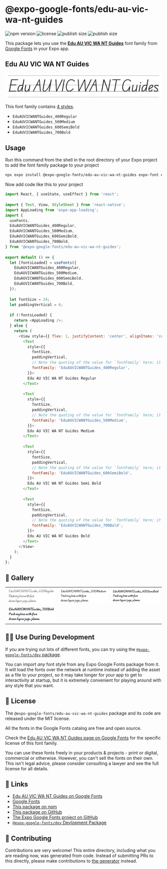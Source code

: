 # @expo-google-fonts/edu-au-vic-wa-nt-guides

![npm version](https://flat.badgen.net/npm/v/@expo-google-fonts/edu-au-vic-wa-nt-guides)
![license](https://flat.badgen.net/github/license/expo/google-fonts)
![publish size](https://flat.badgen.net/packagephobia/install/@expo-google-fonts/edu-au-vic-wa-nt-guides)
![publish size](https://flat.badgen.net/packagephobia/publish/@expo-google-fonts/edu-au-vic-wa-nt-guides)

This package lets you use the [**Edu AU VIC WA NT Guides**](https://fonts.google.com/specimen/Edu+AU+VIC+WA+NT+Guides) font family from [Google Fonts](https://fonts.google.com/) in your Expo app.

## Edu AU VIC WA NT Guides

![Edu AU VIC WA NT Guides](./font-family.png)

This font family contains [4 styles](#-gallery).

- `EduAUVICWANTGuides_400Regular`
- `EduAUVICWANTGuides_500Medium`
- `EduAUVICWANTGuides_600SemiBold`
- `EduAUVICWANTGuides_700Bold`

## Usage

Run this command from the shell in the root directory of your Expo project to add the font family package to your project
```sh
npx expo install @expo-google-fonts/edu-au-vic-wa-nt-guides expo-font expo-app-loading
```

Now add code like this to your project
```js
import React, { useState, useEffect } from 'react';

import { Text, View, StyleSheet } from 'react-native';
import AppLoading from 'expo-app-loading';
import {
  useFonts,
  EduAUVICWANTGuides_400Regular,
  EduAUVICWANTGuides_500Medium,
  EduAUVICWANTGuides_600SemiBold,
  EduAUVICWANTGuides_700Bold,
} from '@expo-google-fonts/edu-au-vic-wa-nt-guides';

export default () => {
  let [fontsLoaded] = useFonts({
    EduAUVICWANTGuides_400Regular,
    EduAUVICWANTGuides_500Medium,
    EduAUVICWANTGuides_600SemiBold,
    EduAUVICWANTGuides_700Bold,
  });

  let fontSize = 24;
  let paddingVertical = 6;

  if (!fontsLoaded) {
    return <AppLoading />;
  } else {
    return (
      <View style={{ flex: 1, justifyContent: 'center', alignItems: 'center' }}>
        <Text
          style={{
            fontSize,
            paddingVertical,
            // Note the quoting of the value for `fontFamily` here; it expects a string!
            fontFamily: 'EduAUVICWANTGuides_400Regular',
          }}>
          Edu AU VIC WA NT Guides Regular
        </Text>

        <Text
          style={{
            fontSize,
            paddingVertical,
            // Note the quoting of the value for `fontFamily` here; it expects a string!
            fontFamily: 'EduAUVICWANTGuides_500Medium',
          }}>
          Edu AU VIC WA NT Guides Medium
        </Text>

        <Text
          style={{
            fontSize,
            paddingVertical,
            // Note the quoting of the value for `fontFamily` here; it expects a string!
            fontFamily: 'EduAUVICWANTGuides_600SemiBold',
          }}>
          Edu AU VIC WA NT Guides Semi Bold
        </Text>

        <Text
          style={{
            fontSize,
            paddingVertical,
            // Note the quoting of the value for `fontFamily` here; it expects a string!
            fontFamily: 'EduAUVICWANTGuides_700Bold',
          }}>
          Edu AU VIC WA NT Guides Bold
        </Text>
      </View>
    );
  }
};

```

## 🔡 Gallery


||||
|-|-|-|
|![EduAUVICWANTGuides_400Regular](./EduAUVICWANTGuides_400Regular.ttf.png)|![EduAUVICWANTGuides_500Medium](./EduAUVICWANTGuides_500Medium.ttf.png)|![EduAUVICWANTGuides_600SemiBold](./EduAUVICWANTGuides_600SemiBold.ttf.png)||
|![EduAUVICWANTGuides_700Bold](./EduAUVICWANTGuides_700Bold.ttf.png)||||


## 👩‍💻 Use During Development

If you are trying out lots of different fonts, you can try using the [`@expo-google-fonts/dev` package](https://github.com/expo/google-fonts/tree/master/font-packages/dev#readme).

You can import *any* font style from any Expo Google Fonts package from it. It will load the fonts
over the network at runtime instead of adding the asset as a file to your project, so it may take longer
for your app to get to interactivity at startup, but it is extremely convenient
for playing around with any style that you want.

## 📖 License

The `@expo-google-fonts/edu-au-vic-wa-nt-guides` package and its code are released under the MIT license.

All the fonts in the Google Fonts catalog are free and open source.

Check the [Edu AU VIC WA NT Guides page on Google Fonts](https://fonts.google.com/specimen/Edu+AU+VIC+WA+NT+Guides) for the specific license of this font family.

You can use these fonts freely in your products & projects - print or digital, commercial or otherwise. However, you can't sell the fonts on their own. This isn't legal advice, please consider consulting a lawyer and see the full license for all details.

## 🔗 Links

- [Edu AU VIC WA NT Guides on Google Fonts](https://fonts.google.com/specimen/Edu+AU+VIC+WA+NT+Guides)
- [Google Fonts](https://fonts.google.com/)
- [This package on npm](https://www.npmjs.com/package/@expo-google-fonts/edu-au-vic-wa-nt-guides)
- [This package on GitHub](https://github.com/expo/google-fonts/tree/master/font-packages/edu-au-vic-wa-nt-guides)
- [The Expo Google Fonts project on GitHub](https://github.com/expo/google-fonts)
- [`@expo-google-fonts/dev` Devlopment Package](https://github.com/expo/google-fonts/tree/master/font-packages/dev)

## 🤝 Contributing

Contributions are very welcome! This entire directory, including what you are reading now, was generated from code. Instead of submitting PRs to this directly, please make contributions to [the generator](https://github.com/expo/google-fonts/tree/master/packages/generator) instead.
